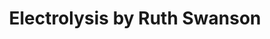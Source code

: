 ---
title: "Electrolysis by Ruth Swanson"
url: /waterville/electrolysis-by-ruth-swanson/
shop: beauty
---